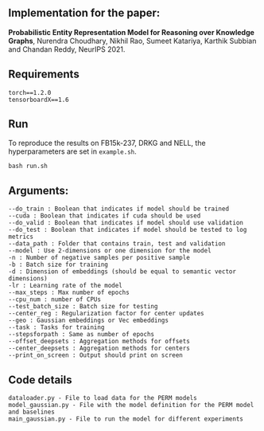 ## Implementation for the paper: 

**Probabilistic Entity Representation Model for Reasoning over Knowledge Graphs**, Nurendra Choudhary, Nikhil Rao, Sumeet Katariya, Karthik Subbian and Chandan Reddy, NeurIPS 2021.

## Requirements
```
torch==1.2.0
tensorboardX==1.6
```

## Run
To reproduce the results on FB15k-237, DRKG and NELL, the hyperparameters are set in `example.sh`.
```
bash run.sh
```

## Arguments:
```
--do_train : Boolean that indicates if model should be trained
--cuda : Boolean that indicates if cuda should be used
--do_valid : Boolean that indicates if model should use validation
--do_test : Boolean that indicates if model should be tested to log metrics
--data_path : Folder that contains train, test and validation 
--model : Use 2-dimensions or one dimension for the model
-n : Number of negative samples per positive sample
-b : Batch size for training
-d : Dimension of embeddings (should be equal to semantic vector dimensions)
-lr : Learning rate of the model
--max_steps : Max number of epochs
--cpu_num : number of CPUs
--test_batch_size : Batch size for testing
--center_reg : Regularization factor for center updates
--geo : Gaussian embeddings or Vec embeddings
--task : Tasks for training
--stepsforpath : Same as number of epochs
--offset_deepsets : Aggregation methods for offsets
--center_deepsets : Aggregation methods for centers
--print_on_screen : Output should print on screen
```

## Code details
```
dataloader.py - File to load data for the PERM models
model_gaussian.py - File with the model definition for the PERM model and baselines
main_gaussian.py - File to run the model for different experiments
```
